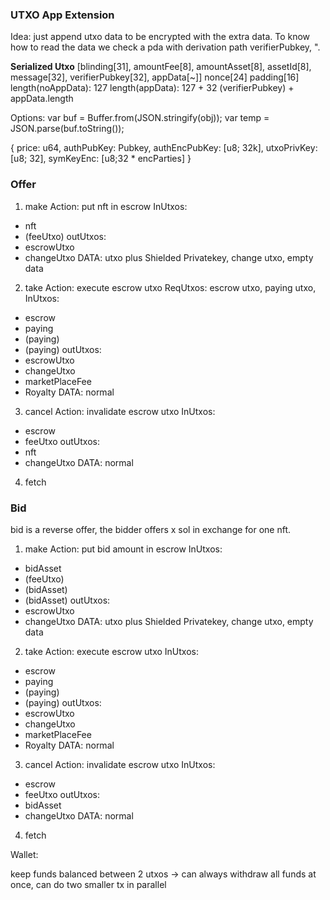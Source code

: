 


### UTXO App Extension

Idea: just append utxo data to be encrypted with the extra data.
To know how to read the data we check a pda with derivation path verifierPubkey, ".

**Serialized Utxo**
[blinding[31], amountFee[8], amountAsset[8], assetId[8], message[32], verifierPubkey[32], appData[~]]
nonce[24] 
padding[16]
length(noAppData): 127
length(appData): 127 + 32 (verifierPubkey) + appData.length

Options:
var buf = Buffer.from(JSON.stringify(obj));
var temp = JSON.parse(buf.toString());

{
    price: u64,
    authPubKey: Pubkey,
    authEncPubKey: [u8; 32k],
    utxoPrivKey: [u8; 32],
    symKeyEnc: [u8;32 * encParties]
}



### Offer

1. make
Action: put nft in escrow
InUtxos:
- nft
- (feeUtxo)
outUtxos:
- escrowUtxo
- changeUtxo
DATA: utxo plus Shielded Privatekey, change utxo, empty data

2. take
Action: execute escrow utxo
ReqUtxos: escrow utxo, paying utxo, 
InUtxos:
- escrow
- paying
- (paying)
- (paying)
outUtxos:
- escrowUtxo
- changeUtxo
- marketPlaceFee
- Royalty
DATA: normal

3. cancel
Action: invalidate escrow utxo
InUtxos:
- escrow
- feeUtxo
outUtxos:
- nft
- changeUtxo
DATA: normal

4. fetch

### Bid
bid is a reverse offer, the bidder offers x sol in exchange for one nft.

1. make
Action: put bid amount in escrow
InUtxos:
- bidAsset
- (feeUtxo)
- (bidAsset)
- (bidAsset)
outUtxos:
- escrowUtxo
- changeUtxo
DATA: utxo plus Shielded Privatekey, change utxo, empty data

2. take
Action: execute escrow utxo
InUtxos:
- escrow
- paying
- (paying)
- (paying)
outUtxos:
- escrowUtxo
- changeUtxo
- marketPlaceFee
- Royalty
DATA: normal

3. cancel
Action: invalidate escrow utxo
InUtxos:
- escrow
- feeUtxo
outUtxos:
- bidAsset
- changeUtxo
DATA: normal

4. fetch

Wallet:

keep funds balanced between 2 utxos -> can always withdraw all funds at once, can do two smaller tx in parallel


